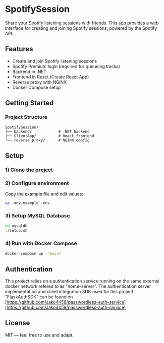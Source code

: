 # SpotifySession

Share your Spotify listening sessions with friends. This app provides a web interface for creating and joining Spotify sessions, powered by the Spotify API.

## Features
- Create and join Spotify listening sessions
- Spotify Premium login (required for queueing tracks)
- Backend in .NET
- Frontend in React (Create React App)
- Reverse proxy with NGINX
- Docker Compose setup


## Getting Started
### Project Structure
```text
SpotifySession/
├── backend/            # .NET backend
├── ClientApp/          # React frontend
└── reverse_proxy/      # NGINX config
```

## Setup
### 1) Clone the project

### 2) Configure environment
Copy the example file and edit values:
```bash
cp .env.example .env
```
### 3) Setup MySQL Database
```bash
cd mysqldb
./setup.sh
```

### 4) Run with Docker Compose
```bash
docker-compose up --build
```

## Authentication
This project relies on a authentication service running on the same external docker network refered to as "home-server". The authentication server implementation and client integration SDK used for this project "FlaskAuthSDK" can be found on [https://github.com/Jako4458/passwordless-auth-service](https://github.com/Jako4458/passwordless-auth-service)

## License
MIT — feel free to use and adapt.
